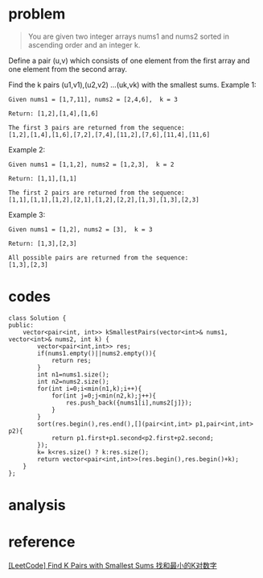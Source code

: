 # problem
>You are given two integer arrays nums1 and nums2 sorted in ascending order and an integer k.

Define a pair (u,v) which consists of one element from the first array and one element from the second array.

Find the k pairs (u1,v1),(u2,v2) ...(uk,vk) with the smallest sums.
Example 1:
```
Given nums1 = [1,7,11], nums2 = [2,4,6],  k = 3

Return: [1,2],[1,4],[1,6]

The first 3 pairs are returned from the sequence:
[1,2],[1,4],[1,6],[7,2],[7,4],[11,2],[7,6],[11,4],[11,6]
```
Example 2:
```
Given nums1 = [1,1,2], nums2 = [1,2,3],  k = 2

Return: [1,1],[1,1]

The first 2 pairs are returned from the sequence:
[1,1],[1,1],[1,2],[2,1],[1,2],[2,2],[1,3],[1,3],[2,3]
```
Example 3:
```
Given nums1 = [1,2], nums2 = [3],  k = 3 

Return: [1,3],[2,3]

All possible pairs are returned from the sequence:
[1,3],[2,3]
```
# codes
```
class Solution {
public:
    vector<pair<int, int>> kSmallestPairs(vector<int>& nums1, vector<int>& nums2, int k) {
        vector<pair<int,int>> res;
        if(nums1.empty()||nums2.empty()){
            return res;
        }
        int n1=nums1.size();
        int n2=nums2.size();
        for(int i=0;i<min(n1,k);i++){
            for(int j=0;j<min(n2,k);j++){
                res.push_back({nums1[i],nums2[j]});
            }
        }
        sort(res.begin(),res.end(),[](pair<int,int> p1,pair<int,int> p2){
            return p1.first+p1.second<p2.first+p2.second;
        });
        k= k<res.size() ? k:res.size(); 
        return vector<pair<int,int>>(res.begin(),res.begin()+k);
    }
};
```

# analysis
>
# reference
[[LeetCode] Find K Pairs with Smallest Sums 找和最小的K对数字][1]


[1]: http://www.cnblogs.com/grandyang/p/5653127.html